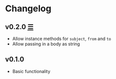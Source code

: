 # Changelog

## v0.2.0 [☰](https://github.com/timoschilling/cells-mailer/compare/v0.1.0...v0.2.0)

* Allow instance methods for `subject`, `from` and `to`
* Allow passing in a body as string

## v0.1.0

* Basic functionality
